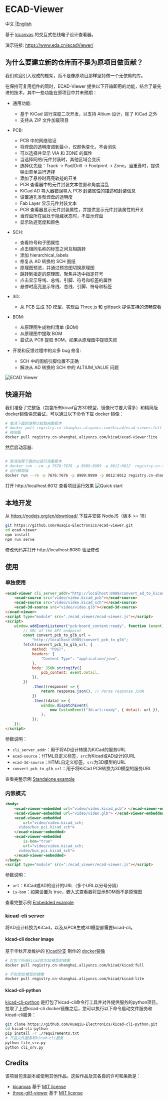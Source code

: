 # ECAD-Viewer

<p>
    中文 |<a href="README.md">English<a/>
</p>

基于 [kicanvas](https://github.com/theacodes/kicanvas) 的交互式在线电子设计查看器。

演示链接: https://www.eda.cn/ecadViewer/

## 为什么要建立新的仓库而不是为原项目做贡献？

我们欢迎引入现成的框架，而不是像原项目那样坚持做一个无依赖的库。

在保持可复用组件的同时，ECAD-Viewer 提供以下开箱即用的功能，结合了最先进的技术，其中一些功能在原项目中并未预期：

-   通用功能:

    -   基于 KiCad 进行深度二次开发，以支持 Altium 设计，除了 KiCad 之外
    -   支持从 ZIP 文件加载项目

-   PCB:

    -   PCB 中的网络验证
    -   将焊盘的透明度调到最小，仅颜色变化，不会消失
    -   可以选择并显示 VIA 和 ZONE 的属性
    -   当选择网络/元件封装时，其他区域会变灰
    -   选择优先级：Track -> Pad/Drill -> Footprint -> Zone。当重叠时，提供弹出菜单进行选择
    -   添加了悬停时高亮轨迹的开关
    -   PCB 查看器中的元件封装文本位置和角度混乱
    -   KiCad AD 导入器错误导入 PCB 封装属性的描述和封装信息
    -   设置通孔类型焊盘的透明度
    -   Fab Layer 显示元件封装文本
    -   PCB 查看器显示元件封装属性，并提供显示元件封装属性的开关
    -   当焊盘所在层处于隐藏状态时，不显示焊盘
    -   显示轨迹宽度和颜色

-   SCH:

    -   查看符号和子图属性
    -   点击相同名称的标签之间互相跳转
    -   添加 hierarchical_labels
    -   修复从 AD 转换的 SCH 图纸
    -   原理图预览，并通过预览图切换原理图
    -   跳转到指定的原理图，聚焦并选中指定符号
    -   点击显示导线、总线、引脚、符号和标签的属性
    -   悬停时高亮显示导线、总线、引脚、符号和标签

-   3D:

    -   从 PCB 生成 3D 模型，实现由 Three.js 和 gltfpack 提供支持的流畅查看

-   BOM:

    -   从原理图生成物料清单 (BOM)
    -   从原理图中提取 BOM
    -   尝试从 PCB 提取 BOM，如果从原理图中提取失败

-   开发和反馈过程中的众多 bug 修复:

    -   SCH 中的图纸引脚位置不正确
    -   解决从 AD 转换的 SCH 中的 ALTIUM_VALUE 问题

![ECAD Viewer](docs/ecad-viewer-preview.gif)

## 快速开始

我们准备了完整版（包含所有kicad官方3D模型，镜像尺寸要大得多）和精简版docker镜像供您尝试，可以通过以下命令下载 docker 镜像：

```bash
# 取消下面的注释以拉取完整版本
# docker pull registry.cn-shanghai.aliyuncs.com/kicad/ecad-viewer:full
# 精简版
docker pull registry.cn-shanghai.aliyuncs.com/kicad/ecad-viewer:lite
```

然后启动容器:

```bash

# 取消注释下面的以运行完整版本
# docker run --rm -p 7676:7676 -p 8989:8989 -p 8012:8012  registry.cn-shanghai.aliyuncs.com/kicad/ecad-viewer:full
# 运行精简版
docker run --rm -p 7676:7676 -p 8989:8989 -p 8012:8012 registry.cn-shanghai.aliyuncs.com/kicad/ecad-viewer:lite

```

打开 http://localhost:8012 查看项目运行效果
![Quick start](docs/quick-start.gif)

## 本地开发

从 https://nodejs.org/en/download/ 下载并安装 NodeJS（版本 >= 18）

```bash
git https://github.com/Huaqiu-Electronics/ecad-viewer.git
cd ecad-viewer
npm install
npm run serve
```

修改代码并打开 http://localhost:8080 验证修改

## 使用

### 单独使用

```html
<ecad-viewer cli_server_addr="http://localhost:8989/convert_ad_to_kicad">
    <ecad-source src="video/video.kicad_pcb"></ecad-source>
    <ecad-source src="video/video.kicad_sch"></ecad-source>
    <ecad-3d-source src="video/video.glb"></ecad-3d-source>
</ecad-viewer>
<script type="module" src="./ecad_viewer/ecad-viewer.js"></script>
<script>
    window.addEventListener("pcb:board_content:ready", function (event) {
        // URL of the API endpoint
        const convert_pcb_to_glb_url =
            "http://localhost:8989/convert_pcb_to_glb";
        fetch(convert_pcb_to_glb_url, {
            method: "POST",
            headers: {
                "Content-Type": "application/json",
            },
            body: JSON.stringify({
                pcb_content: event.detail,
            }),
        })
            .then((response) => {
                return response.json(); // Parse response JSON
            })
            .then((data) => {
                window.dispatchEvent(
                    new CustomEvent("3d:url:ready", { detail: url }),
                );
            });
    });
</script>
```

参数说明：

-   `cli_server_addr`：用于将AD设计转换为KiCad的服务URL
-   `ecad-source`：HTML自定义标签，`src`为Kicad或AD设计的URL
-   `ecad-3d-source`：HTML自定义标签，`src`为3D模型的URL
-   `convert_pcb_to_glb_url`：用于将KiCad PCB转换为3D模型的服务URL

查看完整示例 [Standalone example](debug/index.html)

### 内嵌模式

```html
<body>
    <ecad-viewer-embedded url="video/video.kicad_pcb"> </ecad-viewer-embedded>
    <ecad-viewer-embedded url="video/video.glb"> </ecad-viewer-embedded>
    <ecad-viewer-embedded
        url="video/video.kicad_sch;
      video/bus_pci.kicad_sch">
    </ecad-viewer-embedded>
    <ecad-viewer-embedded
        is-bom="true"
        url="video/video.kicad_sch;
      video/bus_pci.kicad_sch">
    </ecad-viewer-embedded>
</body>
<script type="module" src="./ecad_viewer/ecad-viewer.js"></script>
```

参数说明：

-   `url`：KiCad或AD的设计的URL（多个URL以分号分隔）
-   `is-bom`：如果设置为 true，嵌入式查看器将显示BOM而不是原理图

查看完整示例 [Embedded example](debug/embedded.html)

### kicad-cli server

将AD设计转换为KiCad，以及从PCB生成3D模型都需要kicad-cli。

#### kicad-cli docker image

基于华秋开发维护的 [Kicad分支](https://github.com/Huaqiu-Electronics/kicad) 制作的 [docker镜像](https://github.com/orgs/Huaqiu-Electronics/packages/container/package/kicad)

```bash
# 打包了所有kicad官方3D模型的镜像
docker pull registry.cn-shanghai.aliyuncs.com/kicad/kicad:full

# 不包含3D模型的镜像
docker pull registry.cn-shanghai.aliyuncs.com/kicad/kicad:lite
```

#### kicad-cli-python

[kicad-cli-python](https://github.com/Huaqiu-Electronics/kicad-cli-python) 是打包了kicad-cli命令行工具并对外提供服务的python项目，拉取了上述kicad-cli docker镜像之后，您可以执行以下命令启动文件服务和kicad-cli服务：

```bash
git clone https://github.com/Huaqiu-Electronics/kicad-cli-python.git
cd kicad-cli-python
pip install -r ./requirements.txt
# 开启文件服务和kicad-cli服务
python file_srv.py
python cli_srv.py
```

## Credits

该项目包含副本或使用其他作品。这些作品及其各自的许可和条款是：

-   [kicanvas](https://github.com/theacodes/kicanvas) 基于 [MIT license](https://github.com/theacodes/kicanvas/blob/main/LICENSE.md)
-   [three-gltf-viewer](https://github.com/donmccurdy/three-gltf-viewer) 基于 [MIT license](https://github.com/donmccurdy/three-gltf-viewer/blob/main/LICENSE)
